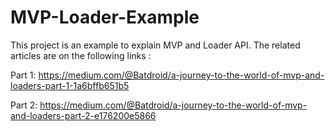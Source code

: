 # MVP-Loader-Example
This project is an example to explain MVP and Loader API. The related articles are on the following links :

Part 1: https://medium.com/@Batdroid/a-journey-to-the-world-of-mvp-and-loaders-part-1-1a6bffb651b5

Part 2: https://medium.com/@Batdroid/a-journey-to-the-world-of-mvp-and-loaders-part-2-e176200e5866
